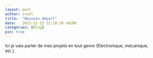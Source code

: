 ```yaml
---
layout: post
author: zcool
title:  "Nouveau départ"
date:   2023-12-15 22:19:18 +0100
categories: [Blog]
pin: true
---
```


Ici je vais parler de mes projets en tout genre (Electronique, mécanique, etc.).

